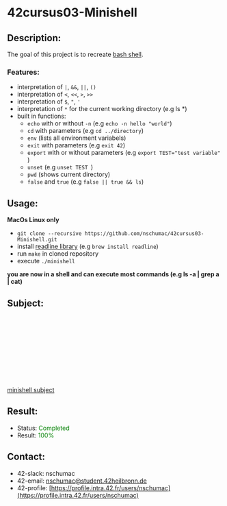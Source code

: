 # 42cursus03-Minishell
## Description:
The goal of this project is to recreate [bash shell](https://en.wikipedia.org/wiki/Bash_(Unix_shell)).

### Features:
- interpretation of `|`, `&&`, `||`, `()`
- interpretation of `<`, `<<`, `>`, `>>`
- interpretation of `$`, `"`, `'`
- interpretation of `*` for the current working directory (e.g ls *)
- built in functions:
    - `echo` with or without `-n`           (e.g `echo -n hello "world"`)
    - `cd` with parameters                  (e.g `cd ../directory`)
    - `env`                                 (lists all environment variabels)
    - `exit` with parameters                (e.g `exit 42`)
    - `export` with or without parameters   (e.g `export TEST="test variable" `)
    - `unset`                               (e.g `unset TEST `)
    - `pwd`                                 (shows current directory)
    - `false` and `true`                    (e.g `false || true && ls`)

## Usage:
**MacOs Linux only**
- `git clone --recursive https://github.com/nschumac/42cursus03-Minishell.git`
- install [readline library](https://tiswww.case.edu/php/chet/readline/rltop.html) (e.g `brew install readline`)
- run `make` in cloned repository
- execute `./minishell`

**you are now in a shell and can execute most commands (e.g ls -a | grep a | cat)**
## Subject:
<object data="https://github.com/nschumac/42cursus03-Minishell/blob/master/subject/minishell-en.pdf" type="application/pdf" width="700px" height="700px">
    <embed src="https://github.com/nschumac/42cursus03-Minishell/blob/master/subject/minishell-en.pdf">
        <p><a href="https://github.com/nschumac/42cursus03-Minishell/blob/master/subject/minishell-en.pdf">minishell subject</a></p>
    </embed>
</object>

## Result:
- Status: <span style="color:green">Completed</span>
- Result: <span style="color:green">100%</span>

## Contact:
- 42-slack: nschumac
- 42-email: nschumac@student.42heilbronn.de
- 42-profile: [https://profile.intra.42.fr/users/nschumac](https://profile.intra.42.fr/users/nschumac)
